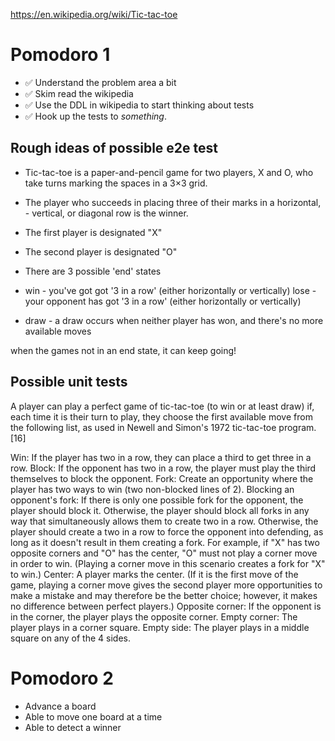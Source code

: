 https://en.wikipedia.org/wiki/Tic-tac-toe

# Pomodoro 1
- ✅ Understand the problem area a bit
- ✅ Skim read the wikipedia
- ✅ Use the DDL in wikipedia to start thinking about tests
- ✅ Hook up the tests to _something_.

## Rough ideas of possible e2e test
- Tic-tac-toe is a paper-and-pencil game for two players, X and O, who take turns marking the spaces in a 3×3 grid.
- The player who succeeds in placing three of their marks in a horizontal, - vertical, or diagonal row is the winner.

- The first player is designated "X"
- The second player is designated "O"

- There are 3 possible 'end' states
- win - you've got got '3 in a row' (either horizontally or vertically)
lose - your opponent has got '3 in a row' (either horizontally or vertically)
- draw - a draw occurs when neither player has won, and there's no more available moves

when the games not in an end state, it can keep going!

## Possible unit tests
A player can play a perfect game of tic-tac-toe (to win or at least draw) if, each time it is their turn to play, they choose the first available move from the following list, as used in Newell and Simon's 1972 tic-tac-toe program.[16]

Win: If the player has two in a row, they can place a third to get three in a row.
Block: If the opponent has two in a row, the player must play the third themselves to block the opponent.
Fork: Create an opportunity where the player has two ways to win (two non-blocked lines of 2).
Blocking an opponent's fork: If there is only one possible fork for the opponent, the player should block it. Otherwise, the player should block all forks in any way that simultaneously allows them to create two in a row. Otherwise, the player should create a two in a row to force the opponent into defending, as long as it doesn't result in them creating a fork. For example, if "X" has two opposite corners and "O" has the center, "O" must not play a corner move in order to win. (Playing a corner move in this scenario creates a fork for "X" to win.)
Center: A player marks the center. (If it is the first move of the game, playing a corner move gives the second player more opportunities to make a mistake and may therefore be the better choice; however, it makes no difference between perfect players.)
Opposite corner: If the opponent is in the corner, the player plays the opposite corner.
Empty corner: The player plays in a corner square.
Empty side: The player plays in a middle square on any of the 4 sides.


# Pomodoro 2
- Advance a board
- Able to move one board at a time 
- Able to detect a winner
